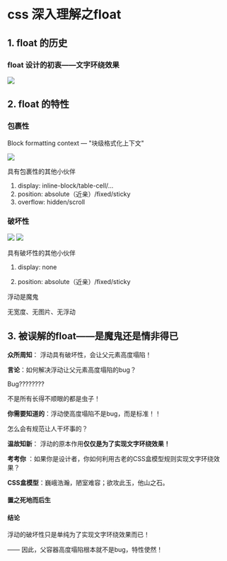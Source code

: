 
# css 深入理解之float

## 1. float 的历史

### float 设计的初衷——文字环绕效果

<img src="1">



## 2. float 的特性

### 包裹性

Block formatting context — "块级格式化上下文"

<img src="2">

具有包裹性的其他小伙伴

1. display: inline-block/table-cell/…
2. position: absolute（近亲）/fixed/sticky
3. overflow: hidden/scroll

### 破坏性


<img src="3">

<img src="4">


具有破坏性的其他小伙伴

1. display: none

2. position: absolute（近亲）/fixed/sticky


浮动是魔鬼 

无宽度、无图片、无浮动


## 3. 被误解的float——是魔鬼还是情非得已

**众所周知**： 浮动具有破坏性，会让父元素高度塌陷！


**言论**：如何解决浮动让父元素高度塌陷的bug？


Bug???????? 

不是所有长得不顺眼的都是虫子！


**你需要知道的**：浮动使高度塌陷不是bug，而是标准！！


怎么会有规范让人干坏事的？

**温故知新**： 浮动的原本作用**仅仅是为了实现文字环绕效果！**

**考考你** ：如果你是设计者，你如何利用古老的CSS盒模型规则实现文字环绕效果？



**CSS盒模型**：巍峨浩瀚，陋室难容；欲攻此玉，他山之石。


#### 置之死地而后生





#### 结论

浮动的破坏性只是单纯为了实现文字环绕效果而已！ 

—— 因此，父容器高度塌陷根本就不是bug，特性使然！

















































